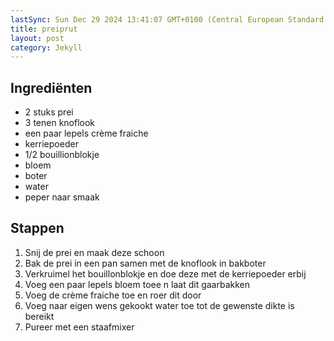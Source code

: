 ```yaml
---
lastSync: Sun Dec 29 2024 13:41:07 GMT+0100 (Central European Standard Time)
title: preiprut
layout: post
category: Jekyll
---
```


## Ingrediënten

- 2 stuks prei
- 3 tenen knoflook
- een paar lepels crème fraiche
- kerriepoeder
- 1/2 bouillionblokje
- bloem
- boter
- water
- peper naar smaak

## Stappen

1. Snij de prei en maak deze schoon
2. Bak de prei in een pan samen met de knoflook in bakboter
3. Verkruimel het bouillonblokje en doe deze met de kerriepoeder erbij
4. Voeg een paar lepels bloem toee n laat dit gaarbakken
5. Voeg de crème fraiche toe en roer dit door
6. Voeg naar eigen wens gekookt water toe tot de gewenste dikte is bereikt
7. Pureer met een staafmixer
